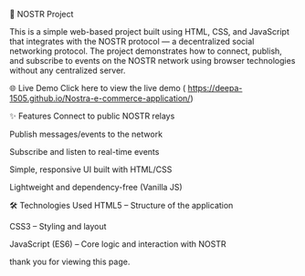 🚀 NOSTR Project

This is a simple web-based project built using HTML, CSS, and JavaScript that integrates with the NOSTR protocol — a decentralized social networking protocol. The project demonstrates how to connect, publish, and subscribe to events on the NOSTR network using browser technologies without any centralized server.

🌐 Live Demo
Click here to view the live demo ( https://deepa-1505.github.io/Nostra-e-commerce-application/)

✨ Features
Connect to public NOSTR relays

Publish messages/events to the network

Subscribe and listen to real-time events

Simple, responsive UI built with HTML/CSS

Lightweight and dependency-free (Vanilla JS)

🛠 Technologies Used
HTML5 – Structure of the application

CSS3 – Styling and layout

JavaScript (ES6) – Core logic and interaction with NOSTR



thank you for viewing this page.

